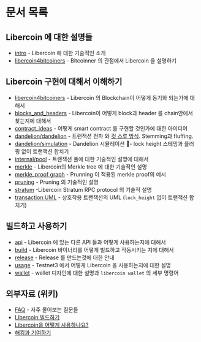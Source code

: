 # 문서 목록

## Libercoin 에 대한 설명들

- [intro](intro_KR.md) - Libercoin 에 대한 기술적인 소개
- [libercoin4bitcoiners](libercoin4bitcoiners.md) - Bitcoinner 의 관점에서 Libercoin 을 설명하기

## Libercoin 구현에 대해서 이해하기

- [libercoin4bitcoiners](libercoin4bitcoiners.md) - Libercoin 의 Blockchain이 어떻게 동기화 되는가에 대해서
- [blocks_and_headers](chain/blocks_and_headers.md) - Libercoin이 어떻게 block과 header 를 chain안에서 찾는지에 대해서
- [contract_ideas](contract_ideas.md) - 어떻게 smart contract 를 구현할 것인가에 대한 아이디어
- [dandelion/dandelion](dandelion/dandelion.md) - 트랜잭션 전파 와 [컷 스루 방식](http://www.ktword.co.kr/abbr_view.php?m_temp1=1823). Stemming과 fluffing.
- [dandelion/simulation](dandelion/simulation.md) - Dandelion 시뮬레이션 - lock height 스테밍과 플러핑 없이 트랜잭션 합치기
- [internal/pool](internal/pool.md) - 트랜잭션 풀에 대한 기술적인 설명에 대해서
- [merkle](merkle.md) - Libercoin의 Merkle tree 에 대한 기술적인 설명
- [merkle_proof graph](merkle_proof/merkle_proof.png) - Prunning 이 적용된 merkle proof의 예시
- [pruning](pruning.md) - Pruning 의 기술적인 설명
- [stratum](stratum.md) -Libercoin Stratum RPC protocol 의 기술적 설명
- [transaction UML](wallet/transaction/basic-transaction-wf.png) - 상호작용 트랜잭션의 UML (`lock_height` 없이 트랜잭션 합치기)

## 빌드하고 사용하기

- [api](api/api.md) - Libercoin 에 있는 다른 API 들과 어떻게 사용하는지에 대해서
- [build](build.md) - Libercoin 바이너리를 어떻게 빌드하고 작동시키는 지에 대해서
- [release](release_instruction.md) - Release 를 만드는것에 대한 안내
- [usage](usage.md) - Testnet3 에서 어떻게 Libercoin 을 사용하는지에 대한 설명
- [wallet](wallet/usage.md) - wallet 디자인에 대한 설명과 `libercoin wallet` 의 세부 명령어

## 외부자료 (위키)

- [FAQ](https://github.com/mimblewimble/docs/wiki/FAQ) - 자주 물어보는 질문들
- [Libercoin 빌드하기](https://github.com/mimblewimble/docs/wiki/Building)
- [Libercoin을 어떻게 사용하나요?](https://github.com/mimblewimble/docs/wiki/How-to-use-libercoin)
- [해킹과 기여하기](https://github.com/mimblewimble/docs/wiki/Hacking-and-contributing)

